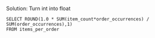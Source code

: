 Solution: Turn int into float

```
SELECT ROUND(1.0 * SUM(item_count*order_occurrences) / SUM(order_occurrences),1)
FROM items_per_order
```
